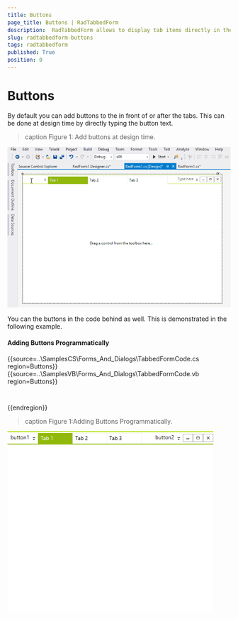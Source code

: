 ```yaml
---
title: Buttons
page_title: Buttons | RadTabbedForm
description:  RadTabbedForm allows to display tab items directly in the title bar  
slug: radtabbedform-buttons
tags: radtabbedform
published: True
position: 0
---
```


# Buttons


By default you can add buttons to the in front of or after the tabs. This can be done at design time by directly typing the button text. 

>caption Figure 1: Add buttons at design time.

![radtabbedform-buttons001](images/radtabbedform-buttons001.gif)


You can the buttons in the code behind as well. This is demonstrated in the following example.

#### Adding Buttons Programmatically

{{source=..\SamplesCS\Forms_And_Dialogs\TabbedFormCode.cs region=Buttons}} 
{{source=..\SamplesVB\Forms_And_Dialogs\TabbedFormCode.vb region=Buttons}}
````C#
````
````VB.NET
```` 

{{endregion}} 

>caption Figure 1:Adding Buttons Programmatically.

![radtabbedform-buttons002](images/radtabbedform-buttons002.png)